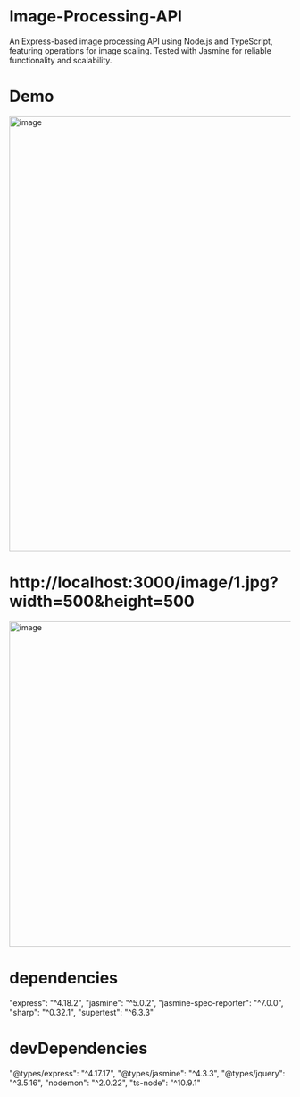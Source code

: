 # Image-Processing-API

An Express-based image processing API using Node.js and TypeScript, featuring operations for image scaling. Tested with Jasmine for reliable functionality and scalability.


# Demo
<img width="778" alt="image" src="https://github.com/Alhaqbani21/Image-Processing-API/assets/94962409/ed7cab75-1d7a-485d-8180-18ff45a45b9c">

# http://localhost:3000/image/1.jpg?width=500&height=500
<img width="582" alt="image" src="https://github.com/Alhaqbani21/Image-Processing-API/assets/94962409/89983b07-dc5a-4a35-b06e-11a5c3e64c1c">


# dependencies 
"express": "^4.18.2",
"jasmine": "^5.0.2",
"jasmine-spec-reporter": "^7.0.0",
"sharp": "^0.32.1",
"supertest": "^6.3.3"

# devDependencies
"@types/express": "^4.17.17",
"@types/jasmine": "^4.3.3",
"@types/jquery": "^3.5.16",
"nodemon": "^2.0.22",
"ts-node": "^10.9.1"
